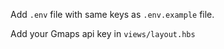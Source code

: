 Add `.env` file with same keys as `.env.example` file.

Add your Gmaps api key in `views/layout.hbs`
